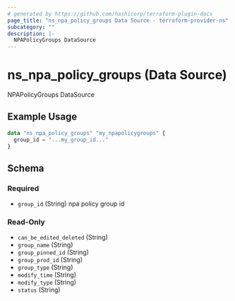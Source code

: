 ```yaml
---
# generated by https://github.com/hashicorp/terraform-plugin-docs
page_title: "ns_npa_policy_groups Data Source - terraform-provider-ns"
subcategory: ""
description: |-
  NPAPolicyGroups DataSource
---
```


# ns_npa_policy_groups (Data Source)

NPAPolicyGroups DataSource

## Example Usage

```terraform
data "ns_npa_policy_groups" "my_npapolicygroups" {
  group_id = "...my_group_id..."
}
```

<!-- schema generated by tfplugindocs -->
## Schema

### Required

- `group_id` (String) npa policy group id

### Read-Only

- `can_be_edited_deleted` (String)
- `group_name` (String)
- `group_pinned_id` (String)
- `group_prod_id` (String)
- `group_type` (String)
- `modify_time` (String)
- `modify_type` (String)
- `status` (String)
